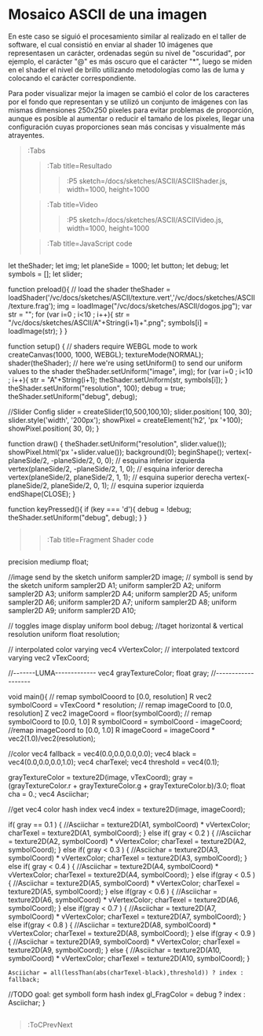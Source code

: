 # Mosaico ASCII de una imagen

En este caso se siguió el procesamiento similar al realizado en el taller de software, el cual consistió en enviar al shader 10 imágenes que representasen un carácter, ordenadas según su nivel de "oscuridad", por ejemplo, el carácter "@" es más oscuro que el carácter "*", luego se miden en el shader el nivel de brillo utilizando metodologías como las de luma y colocando el carácter correspondiente.

Para poder visualizar mejor la imagen se cambió el color de los caracteres por el fondo que representan y se utilizó un conjunto de imágenes con las mismas dimensiones 250x250 pixeles para evitar problemas de proporción, aunque es posible al aumentar o reducir el tamaño de los pixeles, llegar una configuración cuyas proporciones sean más concisas y visualmente más atrayentes.

> :Tabs
> > :Tab title=Resultado
> > >
> > > :P5 sketch=/docs/sketches/ASCII/ASCIIShader.js, width=1000, height=1000
> > 
>
> > :Tab title=Video
> > >
> > > :P5 sketch=/docs/sketches/ASCII/ASCIIVideo.js, width=1000, height=1000
>
> > :Tab title=JavaScript code
> >
> > ```js
let theShader;
let img;
let planeSide = 1000;
let button;
let debug;
let symbols = [];
let slider;

function preload(){
  // load the shader
  theShader = loadShader('/vc/docs/sketches/ASCII/texture.vert','/vc/docs/sketches/ASCII/texture.frag');
  img = loadImage("/vc/docs/sketches/ASCII/dogos.jpg");
  var str = "";
  for (var i=0 ; i<10 ; i++){
    str = "/vc/docs/sketches/ASCII/A"+String(i+1)+".png";
    symbols[i] = loadImage(str);
  }
}

function setup() {
  // shaders require WEBGL mode to work
  createCanvas(1000, 1000, WEBGL);
  textureMode(NORMAL);
  shader(theShader);
  // here we're using setUniform() to send our uniform values to the shader
  theShader.setUniform("image", img);
  for (var i=0 ; i<10 ; i++){
    str = "A"+String(i+1);
    theShader.setUniform(str, symbols[i]);
  }
  theShader.setUniform("resolution", 100);
  debug = true;
  theShader.setUniform("debug", debug);

  //Slider Config
  slider = createSlider(10,500,100,10);
  slider.position( 100, 30);
  slider.style('width', '200px');
  showPixel = createElement('h2', 'px '+100);
  showPixel.position( 30, 0);
}

function draw() {
  theShader.setUniform("resolution", slider.value());
  showPixel.html('px '+slider.value());
  background(0);
  beginShape();
  vertex(-planeSide/2, -planeSide/2, 0, 0); // esquina inferior izquierda
  vertex(planeSide/2, -planeSide/2, 1, 0); // esquina inferior derecha
  vertex(planeSide/2, planeSide/2, 1, 1); // esquina superior derecha
  vertex(-planeSide/2, planeSide/2, 0, 1); // esquina superior izquierda
  endShape(CLOSE);
}

function keyPressed(){
  if (key === 'd'){
    debug = !debug;
    theShader.setUniform("debug", debug);
  }
}
> > ```
>
> > :Tab title=Fragment Shader code
> > 
> >  ```glsl
precision mediump float;

//image send by the sketch
uniform sampler2D image;
// symboll is send by the sketch
uniform sampler2D A1;
uniform sampler2D A2;
uniform sampler2D A3;
uniform sampler2D A4;
uniform sampler2D A5;
uniform sampler2D A6;
uniform sampler2D A7;
uniform sampler2D A8;
uniform sampler2D A9;
uniform sampler2D A10;

// toggles image display
uniform bool debug;
//taget horizontal & vertical resolution
uniform float resolution;

// interpolated color
varying vec4 vVertexColor;
// interpolated textcord
varying vec2 vTexCoord;

//-------LUMA-------------
vec4 grayTextureColor;
float gray;
//-------------------

void main(){
  // remap symbolCooord to [0.0, resolution] R
  vec2 symbolCoord = vTexCoord * resolution;
  // remap imageCoord to [0.0, resolution] Z
  vec2 imageCoord = floor(symbolCoord);
  // remap symbolCoord to [0.0, 1.0] R
  symbolCoord = symbolCoord - imageCoord;
  //remap imageCoord to [0.0, 1.0] R
  imageCoord = imageCoord * vec2(1.0)/vec2(resolution);

  //color
  vec4 fallback = vec4(0.0,0.0,0.0,0.0);
  vec4 black = vec4(0.0,0.0,0.0,1.0);
  vec4 charTexel;
  vec4 threshold = vec4(0.1);

  grayTextureColor = texture2D(image, vTexCoord);
  gray =  (grayTextureColor.r + grayTextureColor.g + grayTextureColor.b)/3.0;
  float cha = 0.;
  vec4 Asciichar;

  //get vec4 color hash index
  vec4 index = texture2D(image, imageCoord);

 if( gray == 0.1 ) 
    {
        //Asciichar = texture2D(A1, symbolCoord) * vVertexColor;
        charTexel = texture2D(A1, symbolCoord);
    }
    else if( gray < 0.2 ) 
    {
        //Asciichar = texture2D(A2, symbolCoord) * vVertexColor;
        charTexel = texture2D(A2, symbolCoord);
    }
    else if( gray < 0.3 )
    {
        //Asciichar = texture2D(A3, symbolCoord) * vVertexColor;
        charTexel = texture2D(A3, symbolCoord);
    }
    else if( gray < 0.4 )
    {
        //Asciichar = texture2D(A4, symbolCoord) * vVertexColor;
        charTexel = texture2D(A4, symbolCoord);
    }
    else if(gray < 0.5 ) 
    {
        //Asciichar = texture2D(A5, symbolCoord) * vVertexColor;
        charTexel = texture2D(A5, symbolCoord);
    }
    else if(gray < 0.6 ) 
    {
        //Asciichar = texture2D(A6, symbolCoord) * vVertexColor;
        charTexel = texture2D(A6, symbolCoord);
    }
    else if(gray < 0.7 )
    {
        //Asciichar = texture2D(A7, symbolCoord) * vVertexColor;
        charTexel = texture2D(A7, symbolCoord);
    }
    else if(gray < 0.8 ) 
    {
        //Asciichar = texture2D(A8, symbolCoord) * vVertexColor;
        charTexel = texture2D(A8, symbolCoord);
    }
    else if(gray < 0.9 ) 
    {
        //Asciichar = texture2D(A9, symbolCoord) * vVertexColor;
        charTexel = texture2D(A9, symbolCoord);
    }
    else 
    {
        //Asciichar = texture2D(A10, symbolCoord) * vVertexColor;
        charTexel = texture2D(A10, symbolCoord);
    }

    Asciichar = all(lessThan(abs(charTexel-black),threshold)) ? index : fallback;

  //TODO goal: get symboll form hash index
  gl_FragColor = debug ? index : Asciichar;
}
> >  ```

> :ToCPrevNext